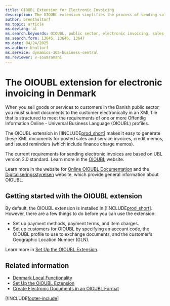 ```yaml
---
title: OIOUBL Extension for Electronic Invoicing
description: The OIOUBL extension simplifies the process of sending sales documents electronically to customers in the Danish public sector using the OIOUBL format.
author: brentholtorf
ms.topic: article
ms.devlang: al
ms.search.keywords: OIOUBL, public sector, electronic invoicing, sales documents, Denmark
ms.search.form: 13645, 13646, 13647
ms.date: 04/24/2025
ms.author: bholtorf
ms.service: dynamics-365-business-central
ms.reviewer: v-soumramani
---
```


# The OIOUBL extension for electronic invoicing in Denmark

When you sell goods or services to customers in the Danish public sector, you must submit documents to the customer electronically in an XML file that is structured to meet the requirements of one or more Offentlig Information Online - Universal Business Language (OIOUBL) profiles.  

The OIOUBL extension in [!INCLUDE[prod_short](../../includes/prod_short.md)] makes it easy to generate these XML documents for posted sales and service invoices, credit memos, and issued reminders (which include finance charge memos).  

The current requirements for sending electronic invoices are based on UBL version 2.0 standard. Learn more in the [OIOUBL](https://aka.ms/OasisUblSite) website.

Learn more in the website for [Online OIOUBL Documentation](http://www.oioubl.info/classes/da/index.html) and the [Digitaliseringsstyrelsen](https://digst.dk/) website, which provide general information about OIOUBL.

## Getting started with the OIOUBL extension

By default, the OIOUBL extension is installed in [!INCLUDE[prod_short](../../includes/prod_short.md)]. However, there are a few things to do before you can use the extension:

- Set up payment methods, payment terms, and item charges.
- Set up customers for OIOUBL by specifying an account code, the OIOUBL profile to use to exchange documents, and the customer's Geographic Location Number (GLN).

Learn more in [Set Up the OIOUBL Extension](how-to-set-up-oioubl.md).  

## Related information

- [Denmark Local Functionality](denmark-local-functionality.md)  
- [Set Up the OIOUBL Extension](how-to-set-up-oioubl.md)  
- [Create Electronic Documents in an OIOUBL Format](how-to-create-electronic-documents-by-using-oioubl.md)  

[!INCLUDE[footer-include](../../includes/footer-banner.md)]
